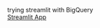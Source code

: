 trying streamlit with BigQuery  
[Streamlit App](https://djouallah-streamlitbigquery-app-517fzn.streamlitapp.com/)

